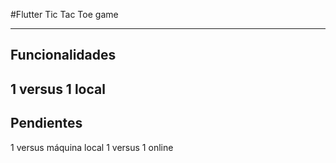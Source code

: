 #Flutter Tic Tac Toe game

---

## Funcionalidades

1 versus 1 local
---

## Pendientes

1 versus máquina local
1 versus 1 online
